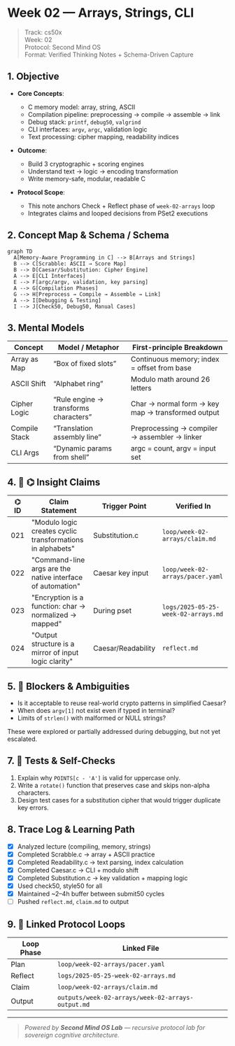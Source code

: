 # Week 02 — Arrays, Strings, CLI

> Track: cs50x  
> Week: 02  
> Protocol: Second Mind OS  
> Format: Verified Thinking Notes + Schema-Driven Capture

## 1. Objective

- **Core Concepts**:

  - C memory model: array, string, ASCII
  - Compilation pipeline: preprocessing → compile → assemble → link
  - Debug stack: `printf`, `debug50`, `valgrind`
  - CLI interfaces: `argv`, `argc`, validation logic
  - Text processing: cipher mapping, readability indices

- **Outcome**:

  - Build 3 cryptographic + scoring engines
  - Understand text → logic → encoding transformation
  - Write memory-safe, modular, readable C

- **Protocol Scope**:

  - This note anchors Check + Reflect phase of `week-02-arrays` loop
  - Integrates claims and looped decisions from PSet2 executions

## 2. Concept Map & Schema / Schema

```mermaid
graph TD
  A[Memory-Aware Programming in C] --> B[Arrays and Strings]
  B --> C[Scrabble: ASCII → Score Map]
  B --> D[Caesar/Substitution: Cipher Engine]
  A --> E[CLI Interfaces]
  E --> F[argc/argv, validation, key parsing]
  A --> G[Compilation Phases]
  G --> H[Preprocess → Compile → Assemble → Link]
  A --> I[Debugging & Testing]
  I --> J[Check50, Debug50, Manual Cases]
```

## 3. Mental Models

| Concept       | Model / Metaphor                      | First-principle Breakdown                         |
| ------------- | ------------------------------------- | ------------------------------------------------- |
| Array as Map  | “Box of fixed slots”                  | Continuous memory; index = offset from base       |
| ASCII Shift   | “Alphabet ring”                       | Modulo math around 26 letters                     |
| Cipher Logic  | “Rule engine → transforms characters” | Char → normal form → key map → transformed output |
| Compile Stack | “Translation assembly line”           | Preprocessing → compiler → assembler → linker     |
| CLI Args      | “Dynamic params from shell”           | argc = count, argv = input set                    |

## 4. 📣 ⌬ Insight Claims

| ⌬ ID | Claim Statement                                            | Trigger Point      | Verified In                         |
| ---- | ---------------------------------------------------------- | ------------------ | ----------------------------------- |
| 021  | "Modulo logic creates cyclic transformations in alphabets" | Substitution.c     | `loop/week-02-arrays/claim.md`      |
| 022  | "Command-line args are the native interface of automation" | Caesar key input   | `loop/week-02-arrays/pacer.yaml`    |
| 023  | "Encryption is a function: char → normalized → mapped"     | During pset        | `logs/2025-05-25-week-02-arrays.md` |
| 024  | "Output structure is a mirror of input logic clarity"      | Caesar/Readability | `reflect.md`                        |

## 5. 🚧 Blockers & Ambiguities

- Is it acceptable to reuse real-world crypto patterns in simplified Caesar?
- When does `argv[1]` not exist even if typed in terminal?
- Limits of `strlen()` with malformed or NULL strings?

These were explored or partially addressed during debugging, but not yet escalated.

## 7. 🧪 Tests & Self-Checks

1. Explain why `POINTS[c - 'A']` is valid for uppercase only.
2. Write a `rotate()` function that preserves case and skips non-alpha characters.
3. Design test cases for a substitution cipher that would trigger duplicate key errors.

## 8. Trace Log & Learning Path

- [x] Analyzed lecture (compiling, memory, strings)
- [x] Completed Scrabble.c → array + ASCII practice
- [x] Completed Readability.c → text parsing, index calculation
- [x] Completed Caesar.c → CLI + modulo shift
- [x] Completed Substitution.c → key validation + mapping logic
- [x] Used check50, style50 for all
- [x] Maintained \~2–4h buffer between submit50 cycles
- [ ] Pushed `reflect.md`, `claim.md` to output

## 9. 🔁 Linked Protocol Loops

| Loop Phase | Linked File                                       |
| ---------- | ------------------------------------------------- |
| Plan       | `loop/week-02-arrays/pacer.yaml`                  |
| Reflect    | `logs/2025-05-25-week-02-arrays.md`               |
| Claim      | `loop/week-02-arrays/claim.md`                    |
| Output     | `outputs/week-02-arrays/week-02-arrays-output.md` |

---

> _Powered by **Second Mind OS Lab** — recursive protocol lab for sovereign cognitive architecture._
